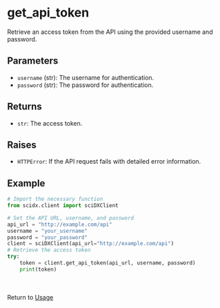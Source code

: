 # get_api_token

Retrieve an access token from the API using the provided username and password.

## Parameters

- `username` (str): The username for authentication.
- `password` (str): The password for authentication.

## Returns

- `str`: The access token.

## Raises

- `HTTPError`: If the API request fails with detailed error information.

## Example

```python
# Import the necessary function
from scidx.client import sciDXClient

# Set the API URL, username, and password
api_url = "http://example.com/api"
username = "your_username"
password = "your_password"
client = sciDXClient(api_url="http://example.com/api")
# Retrieve the access token
try:
    token = client.get_api_token(api_url, username, password)
    print(token)
```
\
\
Return to [Usage](../usage.md)